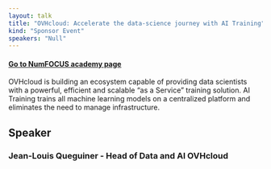 ```yaml
---
layout: talk
title: "OVHcloud: Accelerate the data-science journey with AI Training"
kind: "Sponsor Event"
speakers: "Null"
---
```


#### [Go to NumFOCUS academy page](https://courses.numfocus.org/courses/course-v1:PyDataGlobal+PDG20-sponsors+2020/jump_to/block-v1:PyDataGlobal+PDG20-sponsors+2020+type@vertical+block@5c9c7262df7b44eba64bf56b56ed6323)

OVHcloud is building an ecosystem capable of providing data scientists with a powerful, efficient and scalable “as a Service” training solution. AI Training trains all machine learning models on a centralized platform and eliminates the need to manage infrastructure.

## Speaker

### Jean-Louis Queguiner - Head of Data and AI OVHcloud

